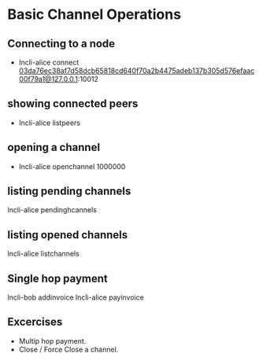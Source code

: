 
# Basic Channel Operations
## Connecting to a node
* lncli-alice connect 03da76ec38af7d58dcb65818cd640f70a2b4475adeb137b305d576efaac00f79a1@127.0.0.1:10012

## showing connected peers
* lncli-alice listpeers

## opening a channel
* lncli-alice openchannel <bob pub key> 1000000

## listing pending channels
lncli-alice pendinghcannels

## listing opened channels
lncli-alice listchannels

## Single hop payment
lncli-bob addinvoice
lncli-alice payinvoice

## Excercises
* Multip hop payment.
* Close / Force Close a channel.